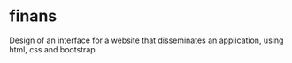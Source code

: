 # finans
 Design of an interface for a website that disseminates an application, using html, css and bootstrap
